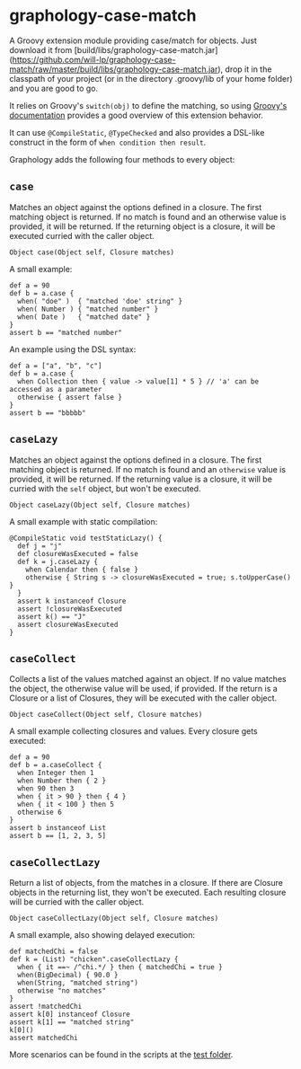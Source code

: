 graphology-case-match
=====================

A Groovy extension module providing case/match for objects. Just download it from [build/libs/graphology-case-match.jar] (https://github.com/will-lp/graphology-case-match/raw/master/build/libs/graphology-case-match.jar), drop it in the classpath of your project (or in the directory .groovy/lib of your home folder) and you are good to go. 

It relies on Groovy's `switch(obj)` to define the matching, so using [Groovy's documentation](http://groovy.codehaus.org/Logical%2BBranching) provides a good overview of this extension behavior.

It can use `@CompileStatic`, `@TypeChecked` and also provides a DSL-like construct in the form of `when condition then result`.

Graphology adds the following four methods to every object:



## `case`

Matches an object against the options defined in a closure.
The first matching object is returned. If no match is found and an otherwise value is provided, it will be returned.
If the returning object is a closure, it will be executed curried with the caller object.

    Object case(Object self, Closure matches)

A small example:

    def a = 90
    def b = a.case { 
      when( "doe" )  { "matched 'doe' string" }
      when( Number ) { "matched number" }
      when( Date )   { "matched date" }
    }
    assert b == "matched number"
    
An example using the DSL syntax:

    def a = ["a", "b", "c"]
    def b = a.case {
      when Collection then { value -> value[1] * 5 } // 'a' can be accessed as a parameter
      otherwise { assert false }
    }
    assert b == "bbbbb"


## `caseLazy`
    
Matches an object against the options defined in a closure. 
The first matching object is returned. If no match is found and an <code>otherwise</code> value is provided,
it will be returned. If the returning value is a closure, it will be curried with the <code>self</code> 
object, but won't be executed.
 
    Object caseLazy(Object self, Closure matches)

A small example with static compilation:

    @CompileStatic void testStaticLazy() {
      def j = "j"
      def closureWasExecuted = false
      def k = j.caseLazy { 
        when Calendar then { false }
        otherwise { String s -> closureWasExecuted = true; s.toUpperCase() }
      }
      assert k instanceof Closure
      assert !closureWasExecuted
      assert k() == "J"
      assert closureWasExecuted
    }


## `caseCollect`

Collects a list of the values matched against an object.
If no value matches the object, the otherwise value will be used, if provided.
If the return is a Closure or a list of Closures, they will be executed with the caller object.

    Object caseCollect(Object self, Closure matches)
    
A small example collecting closures and values. Every closure gets executed:

    def a = 90
    def b = a.caseCollect {
      when Integer then 1
      when Number then { 2 }
      when 90 then 3
      when { it > 90 } then { 4 }
      when { it < 100 } then 5
      otherwise 6
    }
    assert b instanceof List
    assert b == [1, 2, 3, 5]


## `caseCollectLazy`

Return a list of objects, from the matches in a closure.
If there are Closure objects in the returning list, they won't be executed.
Each resulting closure will be curried with the caller object.

    Object caseCollectLazy(Object self, Closure matches)
    
A small example, also showing delayed execution:

    def matchedChi = false
    def k = (List) "chicken".caseCollectLazy {
      when { it ==~ /^chi.*/ } then { matchedChi = true }
      when(BigDecimal) { 90.0 }
      when(String, "matched string")
      otherwise "no matches"
    }
    assert !matchedChi
    assert k[0] instanceof Closure
    assert k[1] == "matched string"
    k[0]()
    assert matchedChi

More scenarios can be found in the scripts at the [test folder](https://github.com/will-lp/graphology-case-match/tree/master/test).


